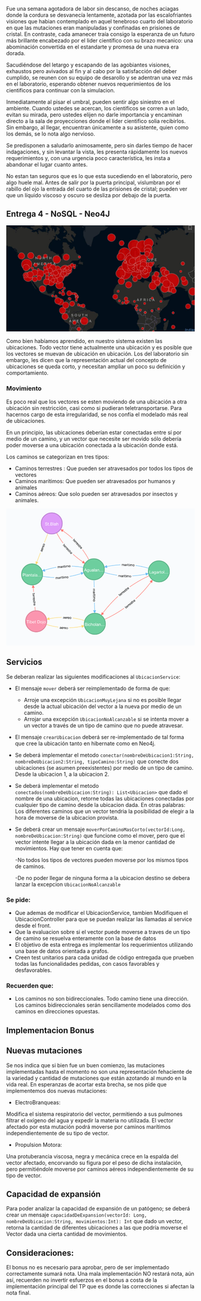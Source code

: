 Fue una semana agotadora de labor sin descanso, de noches aciagas donde la cordura se desvanecía lentamente, azotada por las escalofriantes visiones que habian contemplado en aquel tenebroso cuarto del laboratorio en que las mutaciones eran manipuladas y confinadas en prisiones de cristal. En contraste, cada amanecer traía consigo la esperanza de un futuro más brillante encabezado por el lider científico con su brazo mecanico: una abominación convertida en el estandarte y promesa de una nueva era dorada.

Sacudiéndose del letargo y escapando de las agobiantes visiones, exhaustos pero avivados al fin y al cabo por la satisfacción del deber cumplido, se reunen con su equipo de desarollo y se adentran una vez más en el laboratorio, esperando obtener nuevos requerimientos de los cientificos para continuar con la simulacion.

Inmediatamente al pisar el umbral, pueden sentir algo siniestro en el ambiente. Cuando ustedes se acercan, los cientificos se corren a un lado, evitan su mirada, pero ustedes elijen no darle importancia y encaminan directo a la sala de proyecciones donde el lider cientifico solia recibirlos. Sin embargo, al llegar, encuentran únicamente a su asistente, quien como los demás, se lo nota algo nervioso.

Se predisponen a saludarlo animosamente, pero sin darles tiempo de hacer indagaciones, y sin levantar la vista, les presenta rápidamente los nuevos requerimientos y, con una urgencia poco característica, les insta a abandonar el lugar cuanto antes.

No estan tan seguros que es lo que esta sucediendo en el laboratorio, pero algo huele mal. Antes de salir por la puerta principal, vislumbran por el rabillo del ojo la entrada del cuarto de las prisiones de cristal; pueden ver que un líquido viscoso y oscuro se desliza por debajo de la puerta.


## Entrega 4 - NoSQL - Neo4J

<p align="center">
  <img src="mapa.png" />
</p>

Como bien habíamos aprendido, en nuestro sistema existen las ubicaciones. Todo vector tiene actualmente una ubicación y es posible que los vectores se muevan de ubicación en ubicación.
Los del laboratorio sin embargo, les dicen que la representación actual del concepto de ubicaciones se queda corto, y necesitan ampliar un poco su definición y comportamiento.

### Movimiento

Es poco real que los vectores se esten moviendo de una ubicación a otra ubicación sin restricción, casi como si pudieran teletransportarse.  Para hacernos cargo de esta irregularidad, se nos confía el modelado más real de ubicaciones.

En un principio, las ubicaciones deberían estar conectadas entre sí por medio de un camino, y un vector que necesite ser movido sólo debería poder moverse a una ubicación conectada a la ubicación donde está.

Los caminos se categorizan en tres tipos:

- Caminos terrestres : Que pueden ser atravesados por todos los tipos de vectores
- Caminos marítimos: Que pueden ser atravesados por humanos y animales
- Caminos aéreos: Que solo pueden ser atravesados por insectos y animales.

<p align="center">
  <img src="grafo.png" />
</p>

## Servicios

Se deberan realizar las siguientes modificaciones al `UbicacionService`:

- El mensaje `mover`  deberá ser reimplementado de forma de que:
    - Arroje una excepción `UbicacionMuyLejana` si no es posible llegar desde la actual ubicación del vector a la nueva por medio de un camino.
    - Arrojar una excepción `UbicacionNoAlcanzable` si se intenta mover a un vector a través de un tipo de camino que no puede atravesar.

- El mensaje `crearUbicacion` deberá ser re-implementado de tal forma que cree la ubicación tanto en hibernate como en Neo4j.

- Se deberá implementar el metodo `conectar(nombreDeUbicacion1:String, nombreDeUbicacion2:String, tipoCamino:String)` que conecte dos ubicaciones (se asumen preexistentes) por medio de un tipo de camino. Desde la ubicacion 1, a la ubicacion 2.

- Se deberá implementar el metodo `conectados(nombreDeUbicacion:String): List<Ubicacion>` que dado el nombre de una ubicacion, retorne todas las ubicaciones conectadas por cualquier tipo de camino desde la ubicacion dada. En otras palabras: Los diferentes caminos que un vector tendria la posibilidad de elegir a la hora de moverse de la ubicacion provista.

- Se deberá crear un mensaje `moverPorCaminoMasCorto(vectorId:Long, nombreDeUbicacion:String)` que funcione como el mover, pero que el vector intente llegar a la ubicación dada en la menor cantidad de movimientos.
Hay que tener en cuenta que:

  -No todos los tipos de vectores pueden moverse por los mismos tipos de caminos.
  
  -De no poder llegar de ninguna forma a la ubicacion destino se debera lanzar la excepcion `UbicacionNoAlcanzable`

### Se pide:
- Que ademas de modificar el UbicacionService, tambien Modifiquen el UbicacionController para que se puedan realizar las llamadas al service desde el front. 
- Que la evaluacion sobre si el vector puede moverse a traves de un tipo de camino se resuelva enteramente con la base de datos
- El objetivo de esta entrega es implementar los requerimientos utilizando una base de datos orientada a grafos.
- Creen test unitarios para cada unidad de código entregada que prueben todas las funcionalidades pedidas, con casos favorables y desfavorables.

### Recuerden que:
- Los caminos no son bidireccionales. Todo camino tiene una dirección. Los caminos bidireccionales serán sencillamente modelados como dos caminos en direcciones opuestas.

## Implementacion Bonus 

## Nuevas mutaciones

Se nos indica que si bien fue un buen comienzo, las mutaciones implementadas hasta el momento no son una representación fehaciente de la variedad y cantidad de mutaciones que están azotando al mundo en la vida real. En esperanzas de acortar esta brecha, se nos pide que implementemos dos nuevas mutaciones:

- ElectroBranqueas:

Modifica el sistema respiratorio del vector, permitiendo a sus pulmones filtrar el oxígeno del agua y expedir la materia no utilizada.
El vector afectado por esta mutación podrá moverse por caminos marítimos independientemente de su tipo de vector.

- Propulsion Motora:

Una protuberancia viscosa, negra y mecánica crece en la espalda del vector afectado, encorvando su figura por el peso de dicha instalación, pero permitiéndole moverse por caminos aéreos independientemente de su tipo de vector.

## Capacidad de expansión

Para poder analizar la capacidad de expansión de un patógeno; se deberá crear un mensaje `capacidadDeExpansion(vectorId: Long, nombreDeUbicacion:String, movimientos:Int): Int` que dado un vector, retorna la cantidad de diferentes ubicaciones a las que podría moverse el Vector dada una cierta cantidad de movimientos.

## Consideraciones:

El bonus no es necesario para aprobar, pero de ser implementado correctamente sumará nota. Una mala implementación NO restará nota, aún así, recuerden no invertir esfuerzos en el bonus a costa de la implementación principal del TP que es donde las correcciones si afectan la nota final.
